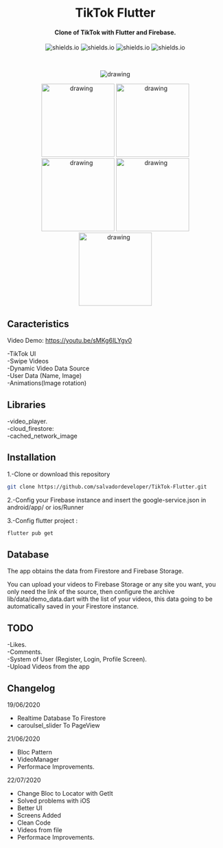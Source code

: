 <h1 align="center">
    <br>
    TikTok Flutter
</h1>
<h4 align="center">
 Clone of TikTok with Flutter and Firebase.
</h4>

<p align="center">
  <img alt="shields.io" src="https://img.shields.io/github/license/salvadordeveloper/TikTok-Flutter" />
  <img alt="shields.io" src="https://img.shields.io/github/issues/salvadordeveloper/TikTok-Flutter" />
  <img alt="shields.io" src="https://img.shields.io/github/stars/salvadordeveloper/TikTok-Flutter?style=social" />
  <img alt="shields.io" src="https://img.shields.io/youtube/views/sMKg6ILYgv0?style=social" />
</p>
<br/>
<p align="center">
    <img src="https://raw.githubusercontent.com/salvadordeveloper/TikTok-Flutter/master/images/tiktok.gif" alt="drawing" />
</p>

<p align="center">
    <img src="https://raw.githubusercontent.com/salvadordeveloper/TikTok-Flutter/master/images/1.png" alt="drawing"   width="170"/>
    <img src="https://raw.githubusercontent.com/salvadordeveloper/TikTok-Flutter/master/images/2.png" alt="drawing"   width="170"/>
    <img src="https://raw.githubusercontent.com/salvadordeveloper/TikTok-Flutter/master/images/3.png" alt="drawing"   width="170"/>
    <img src="https://raw.githubusercontent.com/salvadordeveloper/TikTok-Flutter/master/images/4.png" alt="drawing"   width="170"/>
    <img src="https://raw.githubusercontent.com/salvadordeveloper/TikTok-Flutter/master/images/5.png" alt="drawing"   width="170"/>

</p>

## Caracteristics 
Video Demo: https://youtu.be/sMKg6ILYgv0 

-TikTok UI                                 
-Swipe Videos                                                            
-Dynamic Video Data Source                                                                  
-User Data (Name, Image)  
-Animations(Image rotation)  

## Libraries
-video_player.   
-cloud_firestore:  
-cached_network_image

## Installation

1.-Clone or download this repository 

```bash
git clone https://github.com/salvadordeveloper/TikTok-Flutter.git
```

2.-Config your Firebase instance and insert the google-service.json in android/app/ or ios/Runner

3.-Config flutter project : 

```bash
flutter pub get
```

## Database

The app obtains the data from Firestore and Firebase Storage.

You can upload your videos to Firebase Storage or any site you want, you only need the link of the source, then configure the archive lib/data/demo_data.dart with the list of your videos, this data going to be automatically saved in your Firestore instance.

## TODO

-Likes.   
-Comments.   
-System of User (Register, Login, Profile Screen).   
-Upload Videos from the app


## Changelog

19/06/2020 
- Realtime Database To Firestore
- caroulsel_slider To PageView 

21/06/2020
- Bloc Pattern
- VideoManager
- Performace Improvements.

22/07/2020
- Change Bloc to Locator with GetIt 
- Solved problems with iOS 
- Better UI
- Screens Added
- Clean Code
- Videos from file
- Performace Improvements.

